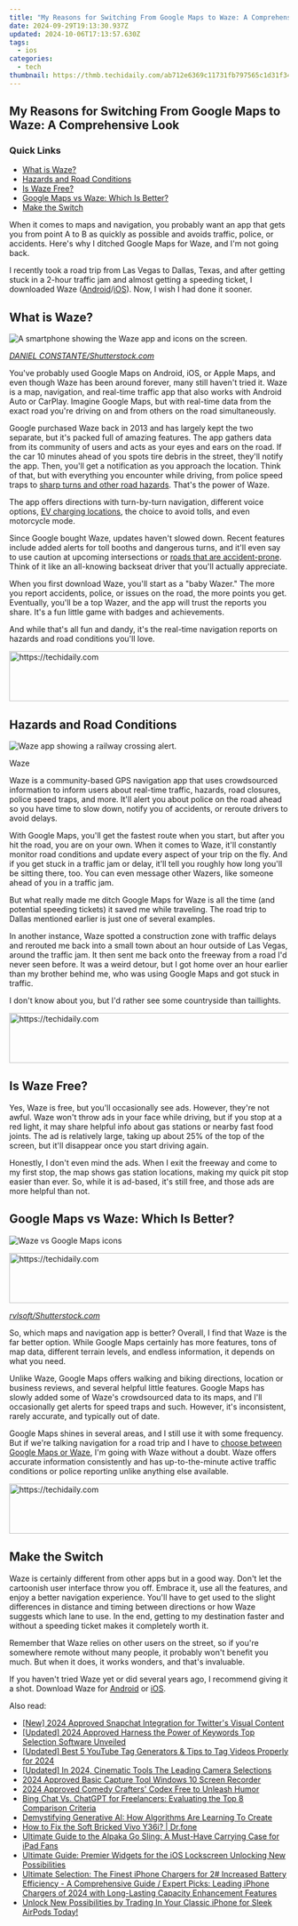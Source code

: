 ```yaml
---
title: "My Reasons for Switching From Google Maps to Waze: A Comprehensive Look"
date: 2024-09-29T19:13:30.937Z
updated: 2024-10-06T17:13:57.630Z
tags:
  - ios
categories:
  - tech
thumbnail: https://thmb.techidaily.com/ab712e6369c11731fb797565c1d31f34a50ed98f4e3e4e20f2e0bcfb8f432b00.jpg
---
```


## My Reasons for Switching From Google Maps to Waze: A Comprehensive Look

### Quick Links

* [What is Waze?](https://win11-tips.techidaily.com/streamlining-data-exchange-between-dual-windows-using-aoemi/)
* [Hazards and Road Conditions](https://instagram-clips.techidaily.com/new-2024-approved-curating-customized-instagram-highlight-banners/)
* [Is Waze Free?](https://video-screen-grab.techidaily.com/live-streaming-made-simple-mastering-ps4-captures-using-obs-for-2024/)
* [Google Maps vs Waze: Which Is Better?](https://youtube-data.techidaily.com/ed-turning-time-on-its-ear-unique-approaches-to-reversed-youtube-content/)
* [Make the Switch](https://android-location-track.techidaily.com/top-4-ways-to-trace-xiaomi-civi-3-location-drfone-by-drfone-virtual-android/)

 When it comes to maps and navigation, you probably want an app that gets you from point A to B as quickly as possible and avoids traffic, police, or accidents. Here's why I ditched Google Maps for Waze, and I'm not going back.

 I recently took a road trip from Las Vegas to Dallas, Texas, and after getting stuck in a 2-hour traffic jam and almost getting a speeding ticket, I downloaded Waze ([Android](https://www.anrdoezrs.net/links/3607085/type/dlg/sid/UUhtgUeUpU905565/https://play.google.com/store/apps/details?id=com.waze&hl=en%5FUS&gl=US)/[iOS](https://apps.apple.com/us/app/waze-navigation-live-traffic/id323229106)). Now, I wish I had done it sooner. 

##  What is Waze?

![A smartphone showing the Waze app and icons on the screen.](https://static1.howtogeekimages.com/wordpress/wp-content/uploads/2022/07/17283276.jpg) 

_[DANIEL CONSTANTE/Shutterstock.com](https://www.shutterstock.com/image-photo/smart-phone-waze-logo-realtime-automotive-1561138139)_

 You've probably used Google Maps on Android, iOS, or Apple Maps, and even though Waze has been around forever, many still haven't tried it. Waze is a map, navigation, and real-time traffic app that also works with Android Auto or CarPlay. Imagine Google Maps, but with real-time data from the exact road you're driving on and from others on the road simultaneously.

 Google purchased Waze back in 2013 and has largely kept the two separate, but it's packed full of amazing features. The app gathers data from its community of users and acts as your eyes and ears on the road. If the car 10 minutes ahead of you spots tire debris in the street, they'll notify the app. Then, you'll get a notification as you approach the location. Think of that, but with everything you encounter while driving, from police speed traps to [sharp turns and other road hazards](https://some-approaches.techidaily.com/updated-the-ultimate-10-accessory-collection-for-sj4000/). That's the power of Waze. 

 The app offers directions with turn-by-turn navigation, different voice options, [EV charging locations](https://snapchat-videos.techidaily.com/updated-meerkat-experts-live-at-snapchat-spotlight-for-2024/), the choice to avoid tolls, and even motorcycle mode. 

 Since Google bought Waze, updates haven't slowed down. Recent features include added alerts for toll booths and dangerous turns, and it'll even say to use caution at upcoming intersections or [roads that are accident-prone](https://facebook-video-footage.techidaily.com/updated-in-2024-crafting-stellar-video-beginnings-with-free-tools/). Think of it like an all-knowing backseat driver that you'll actually appreciate. 

 When you first download Waze, you'll start as a "baby Wazer." The more you report accidents, police, or issues on the road, the more points you get. Eventually, you'll be a top Wazer, and the app will trust the reports you share. It's a fun little game with badges and achievements. 

 And while that's all fun and dandy, it's the real-time navigation reports on hazards and road conditions you'll love.

<!-- affiliate ads begin -->
<a href="https://appsumo.8odi.net/c/5597632/2068433/7443" target="_top" id="2068433">
  <img src="//a.impactradius-go.com/display-ad/7443-2068433" border="0" alt="https://techidaily.com" width="728" height="90"/>
</a>
<img height="0" width="0" src="https://appsumo.8odi.net/i/5597632/2068433/7443" style="position:absolute;visibility:hidden;" border="0" />
<!-- affiliate ads end -->

##  Hazards and Road Conditions

![Waze app showing a railway crossing alert.](https://static1.howtogeekimages.com/wordpress/wp-content/uploads/2020/08/fd0e4591.jpg) 

Waze

 Waze is a community-based GPS navigation app that uses crowdsourced information to inform users about real-time traffic, hazards, road closures, police speed traps, and more. It'll alert you about police on the road ahead so you have time to slow down, notify you of accidents, or reroute drivers to avoid delays.

 With Google Maps, you'll get the fastest route when you start, but after you hit the road, you are on your own. When it comes to Waze, it'll constantly monitor road conditions and update every aspect of your trip on the fly. And if you get stuck in a traffic jam or delay, it'll tell you roughly how long you'll be sitting there, too. You can even message other Wazers, like someone ahead of you in a traffic jam.

 But what really made me ditch Google Maps for Waze is all the time (and potential speeding tickets) it saved me while traveling. The road trip to Dallas mentioned earlier is just one of several examples.

 In another instance, Waze spotted a construction zone with traffic delays and rerouted me back into a small town about an hour outside of Las Vegas, around the traffic jam. It then sent me back onto the freeway from a road I'd never seen before. It was a weird detour, but I got home over an hour earlier than my brother behind me, who was using Google Maps and got stuck in traffic.

 I don't know about you, but I'd rather see some countryside than taillights. 

<!-- affiliate ads begin -->
<a href="https://appsumo.8odi.net/c/5597632/2049387/7443" target="_top" id="2049387">
  <img src="//a.impactradius-go.com/display-ad/7443-2049387" border="0" alt="https://techidaily.com" width="728" height="90"/>
</a>
<img height="0" width="0" src="https://appsumo.8odi.net/i/5597632/2049387/7443" style="position:absolute;visibility:hidden;" border="0" />
<!-- affiliate ads end -->

##  Is Waze Free?

 Yes, Waze is free, but you'll occasionally see ads. However, they're not awful. Waze won't throw ads in your face while driving, but if you stop at a red light, it may share helpful info about gas stations or nearby fast food joints. The ad is relatively large, taking up about 25% of the top of the screen, but it'll disappear once you start driving again.

 Honestly, I don't even mind the ads. When I exit the freeway and come to my first stop, the map shows gas station locations, making my quick pit stop easier than ever. So, while it is ad-based, it's still free, and those ads are more helpful than not.

##  Google Maps vs Waze: Which Is Better?

![Waze vs Google Maps icons](https://static1.howtogeekimages.com/wordpress/wp-content/uploads/2022/07/20cfad2b.jpg) 

<!-- affiliate ads begin -->
<a href="https://appsumo.8odi.net/c/5597632/2105883/7443" target="_top" id="2105883">
  <img src="//a.impactradius-go.com/display-ad/7443-2105883" border="0" alt="https://techidaily.com" width="728" height="90"/>
</a>
<img height="0" width="0" src="https://appsumo.8odi.net/i/5597632/2105883/7443" style="position:absolute;visibility:hidden;" border="0" />
<!-- affiliate ads end -->

_[rvlsoft/Shutterstock.com](https://www.shutterstock.com/image-photo/kiev-ukraine-october-06-2017-collection-731315338)_

 So, which maps and navigation app is better? Overall, I find that Waze is the far better option. While Google Maps certainly has more features, tons of map data, different terrain levels, and endless information, it depends on what you need.

 Unlike Waze, Google Maps offers walking and biking directions, location or business reviews, and several helpful little features. Google Maps has slowly added some of Waze's crowdsourced data to its maps, and I'll occasionally get alerts for speed traps and such. However, it's inconsistent, rarely accurate, and typically out of date. 

 Google Maps shines in several areas, and I still use it with some frequency. But if we're talking navigation for a road trip and I have to [choose between Google Maps or Waze](https://fox-helps.techidaily.com/updated-next-gen-clarity-in-depth-review-of-best-8k-monitors-for-2024/), I'm going with Waze without a doubt. Waze offers accurate information consistently and has up-to-the-minute active traffic conditions or police reporting unlike anything else available.

<!-- affiliate ads begin -->
<a href="https://sentrypc.7eer.net/c/5597632/398455/3022" target="_top" id="398455">
  <img src="//a.impactradius-go.com/display-ad/3022-398455" border="0" alt="https://techidaily.com" width="728" height="90"/>
</a>
<img height="0" width="0" src="https://sentrypc.7eer.net/i/5597632/398455/3022" style="position:absolute;visibility:hidden;" border="0" />
<!-- affiliate ads end -->

##  Make the Switch

 Waze is certainly different from other apps but in a good way. Don't let the cartoonish user interface throw you off. Embrace it, use all the features, and enjoy a better navigation experience. You'll have to get used to the slight differences in distance and timing between directions or how Waze suggests which lane to use. In the end, getting to my destination faster and without a speeding ticket makes it completely worth it.

 Remember that Waze relies on other users on the street, so if you're somewhere remote without many people, it probably won't benefit you much. But when it does, it works wonders, and that's invaluable.

 If you haven't tried Waze yet or did several years ago, I recommend giving it a shot. Download Waze for [Android](https://www.anrdoezrs.net/links/3607085/type/dlg/sid/UUhtgUeUpU905565/https://play.google.com/store/apps/details?id=com.waze&hl=en%5FUS&gl=US) or [iOS](https://apps.apple.com/us/app/waze-navigation-live-traffic/id323229106).

<ins class="adsbygoogle"
     style="display:block"
     data-ad-format="autorelaxed"
     data-ad-client="ca-pub-7571918770474297"
     data-ad-slot="1223367746"></ins>

<ins class="adsbygoogle"
     style="display:block"
     data-ad-client="ca-pub-7571918770474297"
     data-ad-slot="8358498916"
     data-ad-format="auto"
     data-full-width-responsive="true"></ins>

<span class="atpl-alsoreadstyle">Also read:</span>
<div><ul>
<li><a href="https://twitter-videos.techidaily.com/new-2024-approved-snapchat-integration-for-twitters-visual-content/"><u>[New] 2024 Approved Snapchat Integration for Twitter's Visual Content</u></a></li>
<li><a href="https://eaxpv-info.techidaily.com/updated-2024-approved-harness-the-power-of-keywords-top-selection-software-unveiled/"><u>[Updated] 2024 Approved Harness the Power of Keywords Top Selection Software Unveiled</u></a></li>
<li><a href="https://youtube-tips.techidaily.com/ed-best-5-youtube-tag-generators-and-tips-to-tag-videos-properly-for-2024/"><u>[Updated] Best 5 YouTube Tag Generators & Tips to Tag Videos Properly for 2024</u></a></li>
<li><a href="https://fox-blue.techidaily.com/updated-in-2024-cinematic-tools-the-leading-camera-selections/"><u>[Updated] In 2024, Cinematic Tools The Leading Camera Selections</u></a></li>
<li><a href="https://digital-screen-recording.techidaily.com/2024-approved-basic-capture-tool-windows-10-screen-recorder/"><u>2024 Approved Basic Capture Tool Windows 10 Screen Recorder</u></a></li>
<li><a href="https://extra-tips.techidaily.com/2024-approved-comedy-crafters-codex-free-to-unleash-humor/"><u>2024 Approved Comedy Crafters' Codex Free to Unleash Humor</u></a></li>
<li><a href="https://tech-hub.techidaily.com/bing-chat-vs-chatgpt-for-freelancers-evaluating-the-top-8-comparison-criteria/"><u>Bing Chat Vs. ChatGPT for Freelancers: Evaluating the Top 8 Comparison Criteria</u></a></li>
<li><a href="https://tech-hub.techidaily.com/demystifying-generative-ai-how-algorithms-are-learning-to-create/"><u>Demystifying Generative AI: How Algorithms Are Learning To Create</u></a></li>
<li><a href="https://fix-guide.techidaily.com/how-to-fix-the-soft-bricked-vivo-y36i-drfone-by-drfone-fix-android-problems-fix-android-problems/"><u>How to Fix the Soft Bricked Vivo Y36i? | Dr.fone</u></a></li>
<li><a href="https://os-tips.techidaily.com/ultimate-guide-to-the-alpaka-go-sling-a-must-have-carrying-case-for-ipad-fans/"><u>Ultimate Guide to the Alpaka Go Sling: A Must-Have Carrying Case for iPad Fans</u></a></li>
<li><a href="https://os-tips.techidaily.com/ultimate-guide-premier-widgets-for-the-ios-lockscreen-unlocking-new-possibilities/"><u>Ultimate Guide: Premier Widgets for the iOS Lockscreen Unlocking New Possibilities</u></a></li>
<li><a href="https://os-tips.techidaily.com/ultimate-selection-the-finest-iphone-chargers-for-2-increased-battery-efficiency-a-comprehensive-guide-expert-picks-leading-iphone-chargers-of-2024-with-lon20/"><u>Ultimate Selection: The Finest iPhone Chargers for 2# Increased Battery Efficiency - A Comprehensive Guide / Expert Picks: Leading iPhone Chargers of 2024 with Long-Lasting Capacity Enhancement Features</u></a></li>
<li><a href="https://os-tips.techidaily.com/unlock-new-possibilities-by-trading-in-your-classic-iphone-for-sleek-airpods-today/"><u>Unlock New Possibilities by Trading In Your Classic iPhone for Sleek AirPods Today!</u></a></li>
</ul></div>

